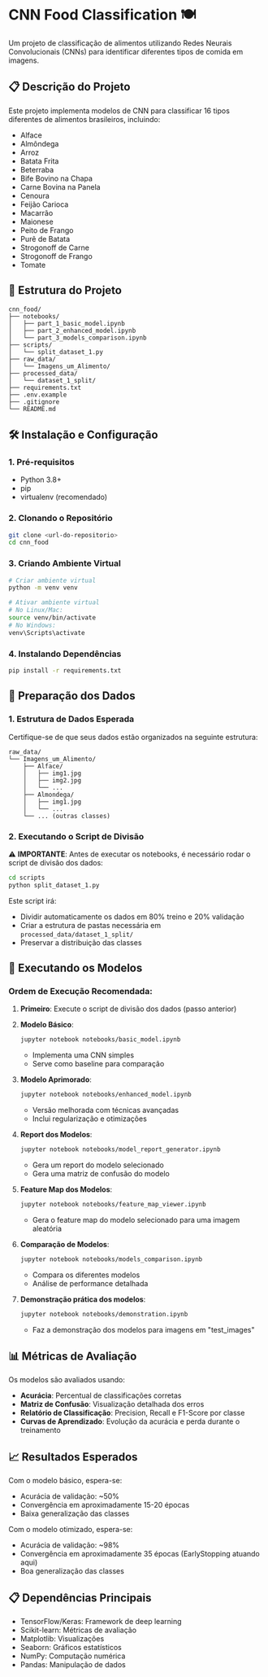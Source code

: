 # CNN Food Classification 🍽️

Um projeto de classificação de alimentos utilizando Redes Neurais Convolucionais (CNNs) para identificar diferentes tipos de comida em imagens.

## 📋 Descrição do Projeto

Este projeto implementa modelos de CNN para classificar 16 tipos diferentes de alimentos brasileiros, incluindo:
- Alface
- Almôndega
- Arroz
- Batata Frita
- Beterraba
- Bife Bovino na Chapa
- Carne Bovina na Panela
- Cenoura
- Feijão Carioca
- Macarrão
- Maionese
- Peito de Frango
- Purê de Batata
- Strogonoff de Carne
- Strogonoff de Frango
- Tomate

## 🚀 Estrutura do Projeto

```
cnn_food/
├── notebooks/
│   ├── part_1_basic_model.ipynb
│   ├── part_2_enhanced_model.ipynb
│   └── part_3_models_comparison.ipynb
├── scripts/
│   └── split_dataset_1.py
├── raw_data/
│   └── Imagens_um_Alimento/
├── processed_data/
│   └── dataset_1_split/
├── requirements.txt
├── .env.example
├── .gitignore
└── README.md
```

## 🛠️ Instalação e Configuração

### 1. Pré-requisitos

- Python 3.8+
- pip
- virtualenv (recomendado)

### 2. Clonando o Repositório

```bash
git clone <url-do-repositorio>
cd cnn_food
```

### 3. Criando Ambiente Virtual

```bash
# Criar ambiente virtual
python -m venv venv

# Ativar ambiente virtual
# No Linux/Mac:
source venv/bin/activate
# No Windows:
venv\Scripts\activate
```

### 4. Instalando Dependências

```bash
pip install -r requirements.txt
```

## 📁 Preparação dos Dados

### 1. Estrutura de Dados Esperada

Certifique-se de que seus dados estão organizados na seguinte estrutura:

```
raw_data/
└── Imagens_um_Alimento/
    ├── Alface/
    │   ├── img1.jpg
    │   ├── img2.jpg
    │   └── ...
    ├── Almondega/
    │   ├── img1.jpg
    │   └── ...
    └── ... (outras classes)
```

### 2. Executando o Script de Divisão

⚠️ **IMPORTANTE**: Antes de executar os notebooks, é necessário rodar o script de divisão dos dados:

```bash
cd scripts
python split_dataset_1.py
```

Este script irá:
- Dividir automaticamente os dados em 80% treino e 20% validação
- Criar a estrutura de pastas necessária em `processed_data/dataset_1_split/`
- Preservar a distribuição das classes

## 🔬 Executando os Modelos

### Ordem de Execução Recomendada:

1. **Primeiro**: Execute o script de divisão dos dados (passo anterior)

2. **Modelo Básico**:
   ```bash
   jupyter notebook notebooks/basic_model.ipynb
   ```
   - Implementa uma CNN simples
   - Serve como baseline para comparação

3. **Modelo Aprimorado**:
   ```bash
   jupyter notebook notebooks/enhanced_model.ipynb
   ```
   - Versão melhorada com técnicas avançadas
   - Inclui regularização e otimizações

4. **Report dos Modelos**:
   ```bash
   jupyter notebook notebooks/model_report_generator.ipynb
   ```
   - Gera um report do modelo selecionado
   - Gera uma matriz de confusão do modelo

5. **Feature Map dos Modelos**:
   ```bash
   jupyter notebook notebooks/feature_map_viewer.ipynb
   ```
   - Gera o feature map do modelo selecionado para uma imagem aleatória

6. **Comparação de Modelos**:
   ```bash
   jupyter notebook notebooks/models_comparison.ipynb
   ```
   - Compara os diferentes modelos
   - Análise de performance detalhada

7. **Demonstração prática dos modelos**:
   ```bash
   jupyter notebook notebooks/demonstration.ipynb
   ```
   - Faz a demonstração dos modelos para imagens em "test_images"

## 📊 Métricas de Avaliação

Os modelos são avaliados usando:
- **Acurácia**: Percentual de classificações corretas
- **Matriz de Confusão**: Visualização detalhada dos erros
- **Relatório de Classificação**: Precision, Recall e F1-Score por classe
- **Curvas de Aprendizado**: Evolução da acurácia e perda durante o treinamento


## 📈 Resultados Esperados

Com o modelo básico, espera-se:
- Acurácia de validação: ~50%
- Convergência em aproximadamente 15-20 épocas
- Baixa generalização das classes

Com o modelo otimizado, espera-se:
- Acurácia de validação: ~98%
- Convergência em aproximadamente 35 épocas (EarlyStopping atuando aqui)
- Boa generalização das classes

## 📋 Dependências Principais

- TensorFlow/Keras: Framework de deep learning
- Scikit-learn: Métricas de avaliação
- Matplotlib: Visualizações
- Seaborn: Gráficos estatísticos
- NumPy: Computação numérica
- Pandas: Manipulação de dados
